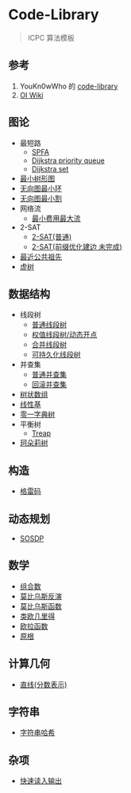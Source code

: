 # Code-Library

> ICPC 算法模板

## 参考

1. YouKn0wWho 的 [code-library](https://github.com/ShahjalalShohag/code-library)
2. [OI Wiki](https://oi-wiki.org)

## 图论

- 最短路
    - [SPFA](最短路(SPFA)/main.cpp)
    - [Dijkstra priority queue](最短路(priority_queue)/main.cpp)
    - [Dijkstra set](最短路(set)/main.cpp)
- [最小树形图](最小树形图(Tarjan)/main.cpp)
- [无向图最小环](无向图最小环/main.cpp)
- [无向图最小割](无向图最小割(Stoer-Wagner)/main.cpp)
- 网络流
    - [最小费用最大流](最小费用最大流(zkw)/main.cpp)
- 2-SAT
    - [2-SAT(普通)](2-SAT(搜索)/main.cpp)
    - [2-SAT(前缀优化建边 未完成)](2-SAT(搜索-前缀优化建边)/main.cpp)
- [最近公共祖先](最近公共祖先/main.cpp)
- [虚树](虚树/main.cpp)

## 数据结构

- 线段树
    - [普通线段树](线段树/main.cpp)
    - [权值线段树/动态开点](权值线段树(动态开点)/main.cpp)
    - [合并线段树](合并线段树/main.cpp)
    - [可持久化线段树](可持久化线段树/main.cpp)
- 并查集
    - [普通并查集](并查集/main.cpp)
    - [回滚并查集](回滚并查集/main.cpp)
- [树状数组](树状数组/main.cpp)
- [线性基](线性基/main.cpp)
- [零一字典树](零一字典树/main.cpp)
- 平衡树
    - [Treap](Treap/main.cpp)
- [珂朵莉树](珂朵莉树/main.cpp)
  

## 构造

- [格雷码](格雷码/main.cpp)

## 动态规划

- [SOSDP](SOSDP/main.cpp)

## 数学

- [组合数](组合数/main.cpp)
- [莫比乌斯反演](莫比乌斯反演/main.cpp)
- [莫比乌斯函数](莫比乌斯函数/main.cpp)
- [类欧几里得](类欧几里得/main.cpp)
- [欧拉函数](欧拉函数/main.cpp)
- [原根](原根/main.cpp)

## 计算几何

- [直线(分数表示)](直线(分数表示)/main.cpp)

## 字符串 

- [字符串哈希](字符串哈希/main.cpp)

## 杂项

- [快速读入输出](快速读入输出/main.cpp)
